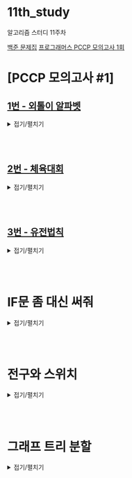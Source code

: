 # 11th_study

알고리즘 스터디 11주차

[백준 문제집](https://www.acmicpc.net/workbook/view/17173)
[프로그래머스 PCCP 모의고사 1회](https://school.programmers.co.kr/learn/courses/15008/15008-pccp-%EB%AA%A8%EC%9D%98%EA%B3%A0%EC%82%AC-1%ED%9A%8C)

# [PCCP 모의고사 #1]

## [1번 - 외톨이 알파벳](https://school.programmers.co.kr/learn/courses/15008/lessons/121683)

<details>
<summary>접기/펼치기</summary>
<div markdown="1">

### [민웅](./[PCCP%20모의고사%20#1]/1번%20-%20외톨이%20알파벳/민웅.py)

```py
def solution(input_string):
    alpha_dict = {}
    ans = []
    length = len(input_string)
    idx = 0
    while True:
        if idx == length:
            break
        text = input_string[idx]
        temp = idx+1
        while True:
            if temp < length:
                if input_string[temp] == text:
                    temp += 1
                else:
                    break
            else:
                break
        idx = temp-1
        
        if text in alpha_dict.keys():
            if text not in ans:
                ans.append(text)
        else:
            alpha_dict[text] = 0
        idx += 1
    ans = sorted(ans)
    if ans:
        answer = ''.join(ans)
    else:
        answer = 'N'
    return answer

```

### [병국](./[PCCP%20모의고사%20#1]/1번%20-%20외톨이%20알파벳/병국.py)

```py

```

### [상미](./[PCCP%20모의고사%20#1]/1번%20-%20외톨이%20알파벳/상미.py)

```py

```

### [서희](./[PCCP%20모의고사%20#1]/1번%20-%20외톨이%20알파벳/서희.py)

```py

```

### [성구](./[PCCP%20모의고사%20#1]/1번%20-%20외톨이%20알파벳/성구.py)

```py
from collections import defaultdict

def solution(input_string):
    # 중복 제거하기 위해 set
    answer = set([])
    # 이전 값과 비교하기 위해 0패딩
    input_string= f'0{input_string}'
    # 개수 비교용 dictionary
    alpha = defaultdict(int)
    # 반복으로 떠돌이 문자 찾기
    for i in range(1, len(input_string)):
        # 이전 문자와 같으면 체크 안함
        if input_string[i] != input_string[i-1]:
            alpha[input_string[i]] += 1
        # 만약 2이상이면 추가
            if alpha[input_string[i]] >= 2:
                answer.add(input_string[i])
    # answer가 있다면 순서대로 출력 아니면 N
    return ''.join(sorted(answer)) if answer else 'N'
```

</div>

</details>

<br><br>

## [2번 - 체육대회](https://school.programmers.co.kr/learn/courses/15008/lessons/121684)

<details>
<summary>접기/펼치기</summary>
<div markdown="1">

### [민웅](./[PCCP%20모의고사%20#1]/2번%20-%20체육대회/민웅.py)

```py
from itertools import permutations

def solution(ability):
    global ans
    answer = 0
    # 종목 수
    l = len(ability[0])
    # 학생 수
    students = len(ability)
    temp_lst = []
    
    for i in range(students):
        temp_lst.append(i)
        
    perm = permutations(temp_lst, l)
    
    for c in perm:
        score = 0
        idx = 0
        for j in range(l):
            score += ability[c[j]][idx]
            idx += 1
        
        if score > answer:
            answer = score
    return answer

```

### [병국](./[PCCP%20모의고사%20#1]/2번%20-%20체육대회/병국.py)

```py

```

### [상미](./[PCCP%20모의고사%20#1]/2번%20-%20체육대회/상미.py)

```py

```

### [서희](./[PCCP%20모의고사%20#1]/2번%20-%20체육대회/서희.py)

```py

```

### [성구](./[PCCP%20모의고사%20#1]/2번%20-%20체육대회/성구.py)

```py

```

</div>

</details>

<br><br>

## [3번 - 유전법칙](https://school.programmers.co.kr/learn/courses/15008/lessons/121685)

<details>
<summary>접기/펼치기</summary>
<div markdown="1">

### [민웅](./[PCCP%20모의고사%20#1]/2번%20-%20체육대회/민웅.py)

```py

```

### [병국](./[PCCP%20모의고사%20#1]/2번%20-%20체육대회/병국.py)

```py

```

### [상미](./[PCCP%20모의고사%20#1]/2번%20-%20체육대회/상미.py)

```py

```

### [서희](./[PCCP%20모의고사%20#1]/2번%20-%20체육대회/서희.py)

```py

```

### [성구](./[PCCP%20모의고사%20#1]/2번%20-%20체육대회/성구.py)

```py

```

</div>

</details>

<br><br>


# IF문 좀 대신 써줘

<details>
<summary>접기/펼치기</summary>
<div markdown="1">

## [민웅](./IF문%20좀%20대신%20써줘/민웅.py)

```py


```

## [병국](./IF문%20좀%20대신%20써줘/병국.py)

```py

```

## [상미](./IF문%20좀%20대신%20써줘/상미.py)

```py

```

## [서희](./IF문%20좀%20대신%20써줘/서희.py)

```py

```

## [성구](./IF문%20좀%20대신%20써줘/성구.py)

```py

```

</div>

</details>

<br><br>

# 전구와 스위치

<details>
<summary>접기/펼치기</summary>
<div markdown="1">

## [민웅](./전구와%20스위치/민웅.py)

```py


```

## [병국](./전구와%20스위치/병국.py)

```py

```

## [상미](./전구와%20스위치/상미.py)

```py

```

## [서희](./전구와%20스위치/서희.py)

```py

```

## [성구](./전구와%20스위치/성구.py)

```py

```

</div>

</details>

<br><br>

# 그래프 트리 분할

<details>
<summary>접기/펼치기</summary>
<div markdown="1">

## [민웅](./그래프%20트리%20분할/민웅.py)

```py


```

## [병국](./그래프%20트리%20분할/병국.py)

```py

```

## [상미](./그래프%20트리%20분할/상미.py)

```py

```

## [서희](./그래프%20트리%20분할/서희.py)

```py

```

## [성구](./그래프%20트리%20분할/성구.py)

```py

```

</div>

</details>

<br><br>
